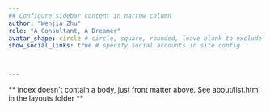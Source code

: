 ```yaml
---
## Configure sidebar content in narrow column
author: "Wenjia Zhu"
role: "A Consultant, A Dreamer"
avatar_shape: circle # circle, square, rounded, leave blank to exclude
show_social_links: true # specify social accounts in site config



---
```


** index doesn't contain a body, just front matter above.
See about/list.html in the layouts folder **
